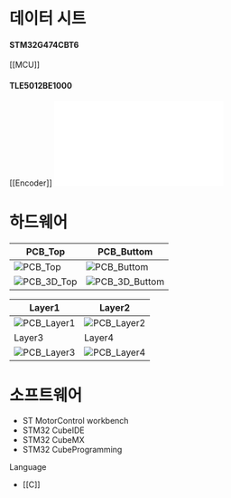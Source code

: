 
# 데이터 시트
#### STM32G474CBT6
[[MCU]]

#### TLE5012BE1000
[[Encoder]]
![Infineon-TLE5012B_Exxxx-DataSheet-v02_01-EN](Infineon-TLE5012B_Exxxx-DataSheet-v02_01-EN.pdf)


# 하드웨어

| PCB_Top                             | PCB_Buttom                                |
| ----------------------------------- | ----------------------------------------- |
| ![PCB_Top](PCB_Top.png)       | ![PCB_Buttom](PCB_Buttom.png)       |
| ![PCB_3D_Top](PCB_3D_Top.png) | ![PCB_3D_Buttom](PCB_3D_Buttom.png) |

| Layer1                              | Layer2                              |
| ----------------------------------- | ----------------------------------- |
| ![PCB_Layer1](PCB_Layer1.png) | ![PCB_Layer2](PCB_Layer2.png) |
| Layer3                              | Layer4                              |
| ![PCB_Layer3](PCB_Layer3.png) | ![PCB_Layer4](PCB_Layer4.png) |

# 소프트웨어
- ST MotorControl workbench
- STM32 CubeIDE
- STM32 CubeMX
- STM32 CubeProgramming

Language
- [[C]]
